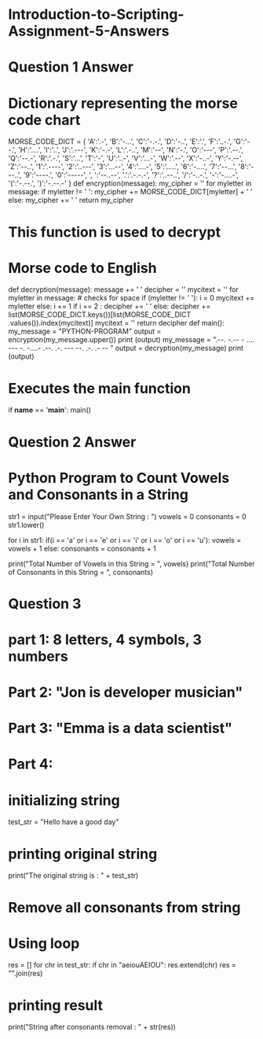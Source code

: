 # Introduction-to-Scripting-Assignment-5-Answers
# Question 1 Answer
# Dictionary representing the morse code chart
MORSE_CODE_DICT = { 'A':'.-', 'B':'-...',
   'C':'-.-.', 'D':'-..', 'E':'.',
   'F':'..-.', 'G':'--.', 'H':'....',
   'I':'..', 'J':'.---', 'K':'-.-',
   'L':'.-..', 'M':'--', 'N':'-.',
   'O':'---', 'P':'.--.', 'Q':'--.-',
   'R':'.-.', 'S':'...', 'T':'-',
   'U':'..-', 'V':'...-', 'W':'.--',
   'X':'-..-', 'Y':'-.--', 'Z':'--..',
   '1':'.----', '2':'..---', '3':'...--',
   '4':'....-', '5':'.....', '6':'-....',
   '7':'--...', '8':'---..', '9':'----.',
   '0':'-----', ', ':'--..--', '.':'.-.-.-',
   '?':'..--..', '/':'-..-.', '-':'-....-',
   '(':'-.--.', ')':'-.--.-'
}
def encryption(message):
   my_cipher = ''
   for myletter in message:
      if myletter != ' ':
         my_cipher += MORSE_CODE_DICT[myletter] + ' '
      else:
         my_cipher += ' '
      return my_cipher
# This function is used to decrypt
# Morse code to English
def decryption(message):
   message += ' '
   decipher = ''
   mycitext = ''
   for myletter in message:
      # checks for space
      if (myletter != ' '):
         i = 0
         mycitext += myletter
      else:
         i += 1
         if i == 2 :
            decipher += ' '
         else:
            decipher += list(MORSE_CODE_DICT.keys())[list(MORSE_CODE_DICT
            .values()).index(mycitext)]
            mycitext = ''
   return decipher
def main():
   my_message = "PYTHON-PROGRAM"
   output = encryption(my_message.upper())
   print (output)
   my_message = ".--. -.-- - .... --- -.  -....- .--. .-. --- --. .-. .- -- "
   output = decryption(my_message)
   print (output)
# Executes the main function
if __name__ == '__main__':
   main()
   
# Question 2 Answer
# Python Program to Count Vowels and Consonants in a String
str1 = input("Please Enter Your Own String : ")
vowels = 0
consonants = 0
str1.lower()

for i in str1:
    if(i == 'a' or i == 'e' or i == 'i' or i == 'o' or i == 'u'):
        vowels = vowels + 1
    else:
        consonants = consonants + 1
 
print("Total Number of Vowels in this String = ", vowels)
print("Total Number of Consonants in this String = ", consonants)

# Question 3
# part 1: 8 letters, 4 symbols, 3 numbers
# Part 2: "Jon is developer musician"
# Part 3: "Emma is a data scientist"
# Part 4: 
# initializing string
test_str = "Hello have a good day"

# printing original string
print("The original string is : " + test_str)
 
# Remove all consonants from string
# Using loop
res = []
for chr in test_str:
    if chr in "aeiouAEIOU":
        res.extend(chr)
res = "".join(res)
 
# printing result
print("String after consonants removal : " + str(res))
